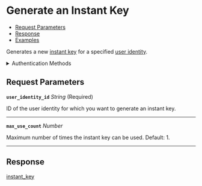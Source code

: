 # Generate an Instant Key

- [Request Parameters](./#request-parameters)
- [Response](./#response)
- [Examples](./#examples)

Generates a new [instant key](https://docs.seam.co/latest/capability-guides/mobile-access-in-development/instant-keys) for a specified [user identity](https://docs.seam.co/latest/capability-guides/mobile-access-in-development/managing-mobile-app-user-accounts-with-user-identities#what-is-a-user-identity).


<details>

<summary>Authentication Methods</summary>

- API key
- Personal access token
  <br>Must also include the `seam-workspace` header in the request.

To learn more, see [Authentication](https://docs.seam.co/latest/api/authentication).
</details>

## Request Parameters

**`user_identity_id`** *String* (Required)

ID of the user identity for which you want to generate an instant key.

---

**`max_use_count`** *Number*

Maximum number of times the instant key can be used. Default: 1.

---


## Response

[instant\_key](./)

